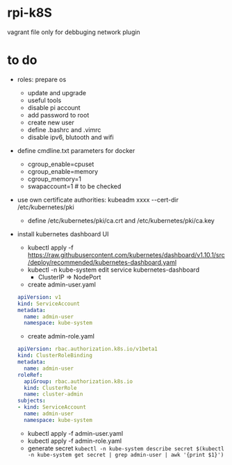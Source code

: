 # rpi-k8S

vagrant file only for debbuging network plugin

# to do
- roles: prepare os
  - update and upgrade
  - useful tools
  - disable pi account
  - add password to root
  - create new user
  - define .bashrc and .vimrc
  - disable ipv6, blutooth and wifi
  
- define cmdline.txt parameters for docker
  - cgroup_enable=cpuset
  - cgroup_enable=memory
  - cgroup_memory=1
  - swapaccount=1  # to be checked
- use own certificate authorities:  kubeadm xxxx --cert-dir /etc/kubernetes/pki
  - define /etc/kubernetes/pki/ca.crt and /etc/kubernetes/pki/ca.key
  
- install kubernetes dashboard UI
  - kubectl apply -f https://raw.githubusercontent.com/kubernetes/dashboard/v1.10.1/src/deploy/recommended/kubernetes-dashboard.yaml
  - kubectl -n kube-system edit service kubernetes-dashboard
    - ClusterIP => NodePort
  - create admin-user.yaml
  ```yaml
  apiVersion: v1
  kind: ServiceAccount
  metadata:
    name: admin-user
    namespace: kube-system
  ```
  - create  admin-role.yaml
  ```yaml
  apiVersion: rbac.authorization.k8s.io/v1beta1
  kind: ClusterRoleBinding
  metadata:
    name: admin-user
  roleRef:
    apiGroup: rbac.authorization.k8s.io
    kind: ClusterRole
    name: cluster-admin
  subjects:
  - kind: ServiceAccount
    name: admin-user
    namespace: kube-system
  ```
  - kubectl apply -f admin-user.yaml
  - kubectl apply -f admin-role.yaml
  - generate secret
  ```kubectl -n kube-system describe secret $(kubectl -n kube-system get secret | grep admin-user | awk '{print $1}')```



